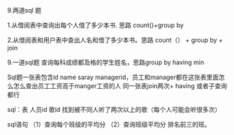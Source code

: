 
9.两道sql 题

1.从借阅表中查询出每个人借了多少本书. 思路 count()+group by

2.从借阅表和用户表中查出人名和借了多少本书。思路 count（） + group by + join

9.一道sql题 查询每科成绩都及格的学生姓名，思路group by having min

 Sql题一张表包含id name saray managerid，员工和manager都在这张表里面怎么怎么查出员工工资高于manger工资的人
同一张表join两次+ having 或者子查询都行


sql：表 人员id 歌id 找到被不同人听了两次以上的歌（每个人可能会听很多次）


sql语句
（1）查询每个班级的平均分
（2）查询班级平均分 排名前三的班。
